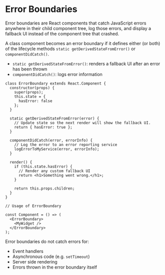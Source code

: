 # Error Boundaries

Error boundaries are React components that catch JavaScript errors anywhere in their child component tree, log those errors, and display a fallback UI instead of the component tree that crashed.

A class component becomes an error boundary if it defines either (or both) of the lifecycle methods `static getDerivedStateFromError()` or `componentDidCatch()`.

- `static getDerivedStateFromError()`: renders a fallback UI after an error has been thrown
- `componentDidCatch()`: logs error information

```tsx
class ErrorBoundary extends React.Component {
  constructor(props) {
    super(props);
    this.state = {
      hasError: false
    };
  }

  static getDerivedStateFromError(error) {
    // Update state so the next render will show the fallback UI.
    return { hasError: true };
  }

  componentDidCatch(error, errorInfo) {
    // Log the error to an error reporting service
    logErrorToMyService(error, errorInfo);
  }

  render() {
    if (this.state.hasError) {
      // Render any custom fallback UI
      return <h1>Something went wrong.</h1>;
    }

    return this.props.children;
  }
}

// Usage of ErrorBoundary

const Component = () => (
  <ErrorBoundary>
    <MyWidget />
  </ErrorBoundary>
);
```

Error boundaries do not catch errors for:

- Event handlers
- Asynchronous code (e.g. `setTimeout`)
- Server side rendering
- Errors thrown in the error boundary itself
